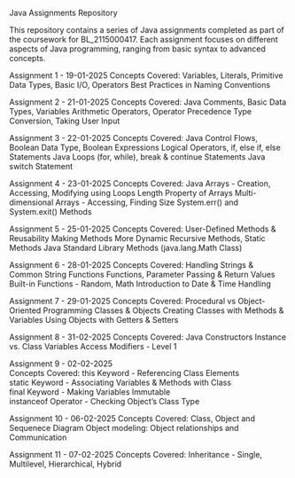 Java Assignments Repository

This repository contains a series of Java assignments completed as part of the coursework for BL_2115000417. Each assignment focuses on different aspects of Java programming, ranging from basic syntax to advanced concepts.

Assignment 1 - 19-01-2025
Concepts Covered:
    Variables, Literals, Primitive Data Types, Basic I/O, Operators
    Best Practices in Naming Conventions

Assignment 2 - 21-01-2025
Concepts Covered:
    Java Comments, Basic Data Types, Variables
    Arithmetic Operators, Operator Precedence
    Type Conversion, Taking User Input

Assignment 3 - 22-01-2025
Concepts Covered:
    Java Control Flows, Boolean Data Type, Boolean Expressions
    Logical Operators, if, else if, else Statements
    Java Loops (for, while), break & continue Statements
    Java switch Statement

Assignment 4 - 23-01-2025
Concepts Covered:
    Java Arrays - Creation, Accessing, Modifying using Loops
    Length Property of Arrays
    Multi-dimensional Arrays - Accessing, Finding Size
    System.err() and System.exit() Methods

Assignment 5 - 25-01-2025
Concepts Covered:
    User-Defined Methods & Reusability
    Making Methods More Dynamic
    Recursive Methods, Static Methods
    Java Standard Library Methods (java.lang.Math Class)

Assignment 6 - 28-01-2025
Concepts Covered:
    Handling Strings & Common String Functions
    Functions, Parameter Passing & Return Values
    Built-in Functions - Random, Math
    Introduction to Date & Time Handling

Assignment 7 - 29-01-2025
Concepts Covered:
    Procedural vs Object-Oriented Programming
    Classes & Objects
    Creating Classes with Methods & Variables
    Using Objects with Getters & Setters

Assignment 8 - 31-02-2025
Concepts Covered:
    Java Constructors
    Instance vs. Class Variables
    Access Modifiers - Level 1

Assignment 9 - 02-02-2025  
Concepts Covered: 
    this Keyword - Referencing Class Elements  
    static Keyword - Associating Variables & Methods with Class  
    final Keyword - Making Variables Immutable  
    instanceof Operator - Checking Object’s Class Type  


Assignment 10 - 06-02-2025
Concepts Covered: 
    Class, Object and Sequenece Diagram
    Object modeling: Object relationships and Communication


Assignment 11 - 07-02-2025
Concepts Covered:
    Inheritance - Single, Multilevel, Hierarchical, Hybrid 